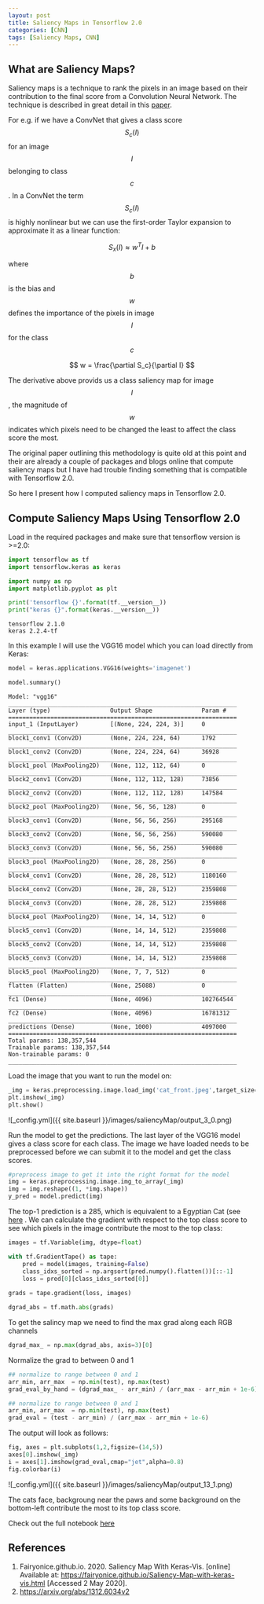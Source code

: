 ```yaml
---
layout: post
title: Saliency Maps in Tensorflow 2.0
categories: [CNN]
tags: [Saliency Maps, CNN]
---
```


## What are Saliency Maps?

Saliency maps is a technique to rank the pixels in an image based on their contribution to the final 
score from a Convolution Neural Network. The technique is described in great detail in this 
<a href='https://arxiv.org/pdf/1312.6034v2.pdf' target="_blank">paper</a>.

For e.g. if we have a ConvNet that gives a class score $$S_c(I)$$ for an image $$I$$ belonging to class 
$$c$$. In a ConvNet the term $$S_c(I)$$ is highly nonlinear but we can use the first-order 
Taylor expansion to approximate it as a linear function:

$$
S_x(I) \approx w^TI + b
$$

where $$b$$ is the bias and $$w$$ defines the importance of the pixels in image $$I$$ for the class $$c$$

$$
w = \frac{\partial S_c}{\partial I}
$$

The derivative above provids us a class saliency map for image $$I$$, the magnitude of $$w$$ indicates 
which pixels need to be changed the least to affect the class score the most.

The original paper outlining this methodology is quite old at this point and their are already a 
couple of packages and blogs online that compute saliency maps but I have had trouble finding 
something that is compatible with Tensorflow 2.0.

So here I present how I computed saliency maps in Tensorflow 2.0.

## Compute Saliency Maps Using Tensorflow 2.0

Load in the required packages and make sure that tensorflow version is >=2.0:

```python
import tensorflow as tf
import tensorflow.keras as keras

import numpy as np
import matplotlib.pyplot as plt

print('tensorflow {}'.format(tf.__version__))
print("keras {}".format(keras.__version__))
```

    tensorflow 2.1.0
    keras 2.2.4-tf

In this example I will use the VGG16 model which you can load directly from Keras:

```python
model = keras.applications.VGG16(weights='imagenet')
```


```python
model.summary()
```

    Model: "vgg16"
    _________________________________________________________________
    Layer (type)                 Output Shape              Param #   
    =================================================================
    input_1 (InputLayer)         [(None, 224, 224, 3)]     0         
    _________________________________________________________________
    block1_conv1 (Conv2D)        (None, 224, 224, 64)      1792      
    _________________________________________________________________
    block1_conv2 (Conv2D)        (None, 224, 224, 64)      36928     
    _________________________________________________________________
    block1_pool (MaxPooling2D)   (None, 112, 112, 64)      0         
    _________________________________________________________________
    block2_conv1 (Conv2D)        (None, 112, 112, 128)     73856     
    _________________________________________________________________
    block2_conv2 (Conv2D)        (None, 112, 112, 128)     147584    
    _________________________________________________________________
    block2_pool (MaxPooling2D)   (None, 56, 56, 128)       0         
    _________________________________________________________________
    block3_conv1 (Conv2D)        (None, 56, 56, 256)       295168    
    _________________________________________________________________
    block3_conv2 (Conv2D)        (None, 56, 56, 256)       590080    
    _________________________________________________________________
    block3_conv3 (Conv2D)        (None, 56, 56, 256)       590080    
    _________________________________________________________________
    block3_pool (MaxPooling2D)   (None, 28, 28, 256)       0         
    _________________________________________________________________
    block4_conv1 (Conv2D)        (None, 28, 28, 512)       1180160   
    _________________________________________________________________
    block4_conv2 (Conv2D)        (None, 28, 28, 512)       2359808   
    _________________________________________________________________
    block4_conv3 (Conv2D)        (None, 28, 28, 512)       2359808   
    _________________________________________________________________
    block4_pool (MaxPooling2D)   (None, 14, 14, 512)       0         
    _________________________________________________________________
    block5_conv1 (Conv2D)        (None, 14, 14, 512)       2359808   
    _________________________________________________________________
    block5_conv2 (Conv2D)        (None, 14, 14, 512)       2359808   
    _________________________________________________________________
    block5_conv3 (Conv2D)        (None, 14, 14, 512)       2359808   
    _________________________________________________________________
    block5_pool (MaxPooling2D)   (None, 7, 7, 512)         0         
    _________________________________________________________________
    flatten (Flatten)            (None, 25088)             0         
    _________________________________________________________________
    fc1 (Dense)                  (None, 4096)              102764544 
    _________________________________________________________________
    fc2 (Dense)                  (None, 4096)              16781312  
    _________________________________________________________________
    predictions (Dense)          (None, 1000)              4097000   
    =================================================================
    Total params: 138,357,544
    Trainable params: 138,357,544
    Non-trainable params: 0
    _________________________________________________________________
    
Load the image that you want to run the model on:

```python
_img = keras.preprocessing.image.load_img('cat_front.jpeg',target_size=(224,224))
plt.imshow(_img)
plt.show()
```

![_config.yml]({{ site.baseurl }}/images/saliencyMap/output_3_0.png)

Run the model to get the predictions. The last layer of the VGG16 model gives a class score 
for each class. The image we have loaded needs to be preprocessed before we can submit it to the model
and get the class scores.

```python
#preprocess image to get it into the right format for the model
img = keras.preprocessing.image.img_to_array(_img)
img = img.reshape((1, *img.shape))
y_pred = model.predict(img)
```

The top-1 prediction is a 285, which is equivalent to a Egyptian Cat 
(see <a href='https://gist.github.com/yrevar/942d3a0ac09ec9e5eb3a' target="_blank">here</a> . 
We can calculate the gradient with respect to the top class score to see which pixels in the 
image contribute the most to the top class:

```python
images = tf.Variable(img, dtype=float)

with tf.GradientTape() as tape:
    pred = model(images, training=False)
    class_idxs_sorted = np.argsort(pred.numpy().flatten())[::-1]
    loss = pred[0][class_idxs_sorted[0]]
    
grads = tape.gradient(loss, images)
```
```python
dgrad_abs = tf.math.abs(grads)
```

To get the salincy map we need to find the max grad along each RGB channels

```python
dgrad_max_ = np.max(dgrad_abs, axis=3)[0]
```

Normalize the grad to between 0 and 1

```python
## normalize to range between 0 and 1
arr_min, arr_max  = np.min(test), np.max(test)
grad_eval_by_hand = (dgrad_max_ - arr_min) / (arr_max - arr_min + 1e-6)
```

```python
## normalize to range between 0 and 1
arr_min, arr_max  = np.min(test), np.max(test)
grad_eval = (test - arr_min) / (arr_max - arr_min + 1e-6)
```
The output will look as follows:

```python
fig, axes = plt.subplots(1,2,figsize=(14,5))
axes[0].imshow(_img)
i = axes[1].imshow(grad_eval,cmap="jet",alpha=0.8)
fig.colorbar(i)

```

![_config.yml]({{ site.baseurl }}/images/saliencyMap/output_13_1.png)

The cats face, backgroung near the paws and some background on the bottom-left contribute the most to its top class score.

Check out the full notebook <a href='https://github.com/usmanr149/Saliency-Maps-in-TF-2.0' target="_blank">here</a>

## References
1. Fairyonice.github.io. 2020. Saliency Map With Keras-Vis. [online] Available at: <a href='https://fairyonice.github.io/Saliency-Map-with-keras-vis.html' target="_blank">https://fairyonice.github.io/Saliency-Map-with-keras-vis.html</a> [Accessed 2 May 2020].
2. <a href='https://arxiv.org/abs/1312.6034v2' target="_blank">https://arxiv.org/abs/1312.6034v2</a>
